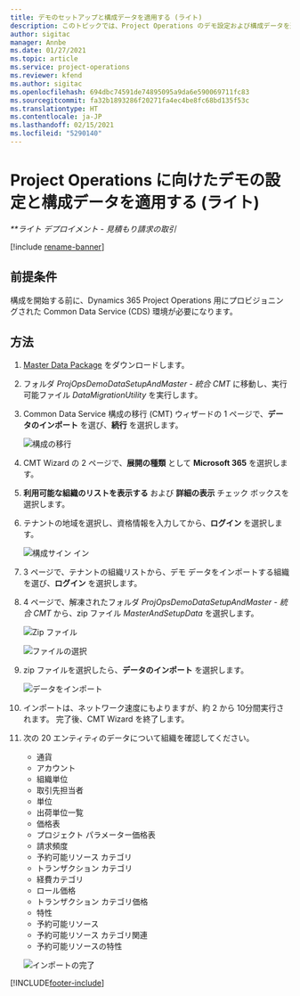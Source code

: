 ```yaml
---
title: デモのセットアップと構成データを適用する (ライト)
description: このトピックでは、Project Operations のデモ設定および構成データを適用する方法に関する情報を提供します。
author: sigitac
manager: Annbe
ms.date: 01/27/2021
ms.topic: article
ms.service: project-operations
ms.reviewer: kfend
ms.author: sigitac
ms.openlocfilehash: 694dbc74591de74895095a9da6e590069711fc83
ms.sourcegitcommit: fa32b1893286f20271fa4ec4be8fc68bd135f53c
ms.translationtype: HT
ms.contentlocale: ja-JP
ms.lasthandoff: 02/15/2021
ms.locfileid: "5290140"
---
```

# <a name="apply-demo-setup-and-configuration-data-for-project-operations---lite"></a>Project Operations に向けたデモの設定と構成データを適用する (ライト) 

_**ライト デプロイメント - 見積もり請求の取引_

[!include [rename-banner](~/includes/cc-data-platform-banner.md)]

## <a name="prerequisites"></a>前提条件

構成を開始する前に、Dynamics 365 Project Operations 用にプロビジョニングされた Common Data Service (CDS) 環境が必要になります。


## <a name="instructions"></a>方法

1. [Master Data Package](https://download.microsoft.com/download/3/4/1/341bf279-a64f-4baa-af31-ce624859b518/ProjOpsSampleSetupData%20-%20CE%20only%20CMT.zip) をダウンロードします。 
2. フォルダ *ProjOpsDemoDataSetupAndMaster - 統合 CMT* に移動し、実行可能ファイル *DataMigrationUtility* を実行します。
3. Common Data Service 構成の移行 (CMT) ウィザードの 1 ページで、**データのインポート** を選び、**続行** を選択します。

    ![構成の移行](./media/1ConfigurationMigration.png)

4. CMT Wizard の 2 ページで、**展開の種類** として **Microsoft 365** を選択します。
5. **利用可能な組織のリストを表示する** および **詳細の表示** チェック ボックスを選択します。
6. テナントの地域を選択し、資格情報を入力してから、**ログイン** を選択します。

   ![構成サイン イン](./media/2ConfigurationSignin.png)

7. 3 ページで、テナントの組織リストから、デモ データをインポートする組織を選び、**ログイン** を選択します。
8. 4 ページで、解凍されたフォルダ *ProjOpsDemoDataSetupAndMaster - 統合 CMT* から、zip ファイル *MasterAndSetupData* を選択します。

   ![Zip ファイル](./media/3ZipFile.png)

   ![ファイルの選択](./media/4SelectAFile.png)

9. zip ファイルを選択したら、**データのインポート** を選択します。

   ![データをインポート](./media/5ImportData.png)

10. インポートは、ネットワーク速度にもよりますが、約 2 から 10分間実行されます。 完了後、CMT Wizard を終了します。 
11. 次の 20 エンティティのデータについて組織を確認してください。

    -   通貨
    -   アカウント
    -   組織単位
    -   取引先担当者 
    -   単位
    -   出荷単位一覧 
    -   価格表 
    -   プロジェクト パラメーター価格表 
    -   請求頻度
    -   予約可能リソース カテゴリ
    -   トランザクション カテゴリ
    -   経費カテゴリ
    -   ロール価格
    -   トランザクション カテゴリ価格
    -   特性
    -   予約可能リソース
    -   予約可能リソース カテゴリ関連
    -   予約可能リソースの特性

    ![インポートの完了](./media/6CompleteImport.png)


[!INCLUDE[footer-include](../includes/footer-banner.md)]